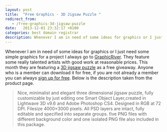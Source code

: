 ```yaml
---
layout: post
title:  "Free Graphics - 3D Jigsaw Puzzle "
redirect_from:
   - /free-graphics-3d-jigsaw-puzzle
date:   2013-12-01 23:32:17 +0100
categories: best domain registrar
description: Whenever I am in need of some ideas for graphics or I just need some simple graphics for a project I always go to
---
```


Whenever I am in need of some ideas for graphics or I just need some simple graphics for a project I always go to [GraphicRiver](http://graphicriver.net/?ref=Bigideaguy "GraphicRiver"). They feature some really talented artists with good work at reasonable prices. This month they are featuring a [3D jigsaw puzzle](http://graphicriver.net/item/3d-jigsaw-puzzle/64582?WT.ac=free_file&WT.seg_1=free_file&WT.z_author=fractma&ref=Bigideaguy "3D Jigsaw Puzzle") as a free giveaway. Anyone who is a member can download it for free, if you are not already a member you can always [sign up for free](https://account.envato.com/sign_up?to=graphicriver "Sign up for a free account"). Below is the description taken from the product page.

> Nice, minimalist and elegant three dimensional jigsaw puzzle, fully customizable by just editing one Smart Object Layer,created in Lightwave 3D v9.6 and Adobe Photoshop CS4. Designed in RGB at 72 DPI. Filesize 4000×3000 pixels. All PSD layers are intact, fully editable and specified into separate groups. five PNG files with different background color and one isolated PNG file also included in this package.
